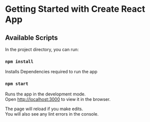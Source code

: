# Getting Started with Create React App

## Available Scripts

In the project directory, you can run:

### `npm install`

Installs Dependencies required to run the app

### `npm start`

Runs the app in the development mode.\
Open [http://localhost:3000](http://localhost:3000) to view it in the browser.

The page will reload if you make edits.\
You will also see any lint errors in the console.

